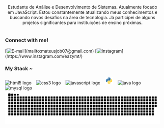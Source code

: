 

<p align="center">Estudante de Análise e Desenvolvimento de Sistemas. Atualmente focado em JavaScript.
Estou constantemente atualizando meus conhecimentos e buscando novos desafios na área de tecnologia. Já participei de alguns projetos significantes para instituições de ensino próximas.
  
#

<h3 align="left">Connect with me!</h3>

[![E-mail]([https://img.shields.io/badge/-Email-000?style=for-the-badge&logo=microsoft-outlook&logoColor=FF00F6&color:FFF](https://cdn-icons-png.flaticon.com/512/281/281769.png))](mailto:mateusjob07@gmail.com)
[![Instagram]([https://img.shields.io/badge/-Instagram-000?style=for-the-badge&logo=instagram&logoColor=FF00F6&color:FFF](https://cdn-icons-png.flaticon.com/512/2111/2111463.png))](https://www.instagram.com/eazymt/)



<h3 align="left">My Stack ~</h3>

<div align="left">
  <img src="https://cdn.jsdelivr.net/gh/devicons/devicon/icons/html5/html5-original.svg" height="25" alt="html5 logo"  />
  <img width="8" />
  <img src="https://cdn.jsdelivr.net/gh/devicons/devicon/icons/css3/css3-original.svg" height="25" alt="css3 logo"  />
  <img width="8" />
  <img src="https://cdn.jsdelivr.net/gh/devicons/devicon/icons/javascript/javascript-plain.svg" height="25" alt="javascript logo"  />
  <img width="8" />
	<img src="https://github.com/devicons/devicon/blob/v2.16.0/icons/python/python-original.svg" height="25" alt="python logo">
  <img width="8" />
  <img src="https://cdn.jsdelivr.net/gh/devicons/devicon/icons/java/java-original.svg" height="25" alt="java logo"  />
  <img width="8" />



  <img src="https://cdn.jsdelivr.net/gh/devicons/devicon/icons/mysql/mysql-original.svg" height="25" alt="mysql logo"  />
  <img width="8" />


</div>
<picture>
  <source media="(prefers-color-scheme: dark)" srcset="https://raw.githubusercontent.com/mxteuss/mxteuss/output/github-contribution-grid-snake-dark.svg">
  <source media="(prefers-color-scheme: light)" srcset="https://raw.githubusercontent.com/mxteuss/mxteuss/output/github-contribution-grid-snake.svg">
  <img alt="github contribution grid snake animation" src="https://raw.githubusercontent.com/mxteuss/mxteuss/output/github-contribution-grid-snake.svg">
</picture>
<!--

**mxteuss/mxteuss** is a ✨ _special_ ✨ repository because its `README.md` (this file) appears on your GitHub profile.



